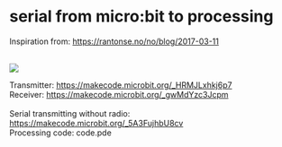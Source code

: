 # serial from micro:bit to processing<br>
Inspiration from: https://rantonse.no/no/blog/2017-03-11<br>

<br>
<img src="https://media.giphy.com/media/dmZFwT2MNVW1dZTvgz/200w_d.gif">
<br>

Transmitter: https://makecode.microbit.org/_HRMJLxhkj6p7<br>
Receiver: https://makecode.microbit.org/_gwMdYzc3Jcpm<br>
<br>
Serial transmitting without radio: https://makecode.microbit.org/_5A3FujhbU8cv
<br>
Processing code: code.pde
